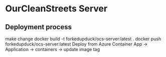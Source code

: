 # OurCleanStreets Server

## Deployment process

make change
docker build -t forkedupduck/ocs-server:latest .
docker push forkedupduck/ocs-server:latest
Deploy from Azure Container App -> Application -> containers -> update image tag
